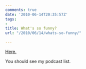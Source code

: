 ```yaml
---
comments: true
date: '2010-06-14T20:35:57Z'
tags:
- 
title: What's so funny?
url: "/2010/06/14/whats-so-funny/"

---
```

[Here.](http://bit.ly/dpHTYZ)

You should see my podcast list.

